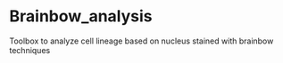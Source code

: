 # Brainbow_analysis
Toolbox to analyze cell lineage based on nucleus stained with brainbow techniques
